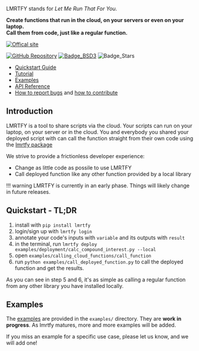 LMRTFY stands for _Let Me Run That For You_. 

**Create functions that run in the cloud, on your servers or even on your laptop.<br>
Call them from code, just like a regular function.**

[![Offical site](https://img.shields.io/badge/website-lmrt.fyi-blue?style=for-the-badge)](https://lmrt.fyi)

[![GitHub Repository](https://img.shields.io/badge/repository-GitHub-blue?style=for-the-badge)](https://github.com/lmrtfy/lmrtfy)
[![Badge_BSD3](https://img.shields.io/badge/license-BSD--3-green?style=for-the-badge)](https://github.com/lmrtfy/lmrtfy/blob/main/LICENSE)
![Badge_Stars](https://img.shields.io/github/stars/lmrtfy/lmrtfy?style=for-the-badge)

* [Quickstart Guide](quickstart.md)
* [Tutorial](tutorial/installation.md)
* [Examples](examples/starting_example.md)
* [API Reference](api_reference/annotation.md)
* [How to report bugs](report_bugs.md) and [how to contribute](contributing.md)

## Introduction 

LMRTFY is a tool to share scripts via the cloud. Your scripts can run on your laptop, on your server
or in the cloud. You and everybody you shared your deployed script with can call the function straight
from their own code using the [lmrtfy package](https://pypi.org/project/lmrtfy/)

We strive to provide a frictionless developer experience:

* Change as little code as possile to use LMRTFY
* Call deployed function like any other function provided by a local library

!!! warning
    LMRTFY is currently in an early phase. Things will likely change in future releases.


## Quickstart - TL;DR
1. install with `pip install lmrtfy`
2. login/sign up with `lmrtfy login`
3. annotate your code's inputs with `variable` and its outputs with `result`
4. in the terminal, run `lmrtfy deploy examples/deployment/calc_compound_interest.py --local`
5. open `examples/calling_cloud_functions/call_function`
6. run `python examples/call_deployed_function.py` to call the deployed function and get the results.

As you can see in step 5 and 6, it's as simple as calling a regular function from any other library
you have installed locally. 

## Examples
The [examples](examples/starting_example.md) are provided in the `examples/` directory. They are **work in progress**. As lmrtfy
matures, more and more examples will be added.

If you miss an example for a specific use case, please let us know, and we will add one!
